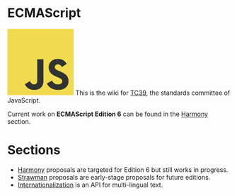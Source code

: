 # ECMAScript

<img class="logo" src="js.png" width="150" height="150"/> This is the wiki for [TC39](http://www.ecma-international.org/memento/TC39.htm), the standards committee of JavaScript.

Current work on **ECMAScript Edition 6** can be found in the [Harmony](/harmony) section.

# Sections

  * [Harmony](/harmony) proposals are targeted for Edition 6 but still works in progress.
  * [Strawman](/strawman) proposals are early-stage proposals for future editions.
  * [Internationalization](/intl) is an API for multi-lingual text.
